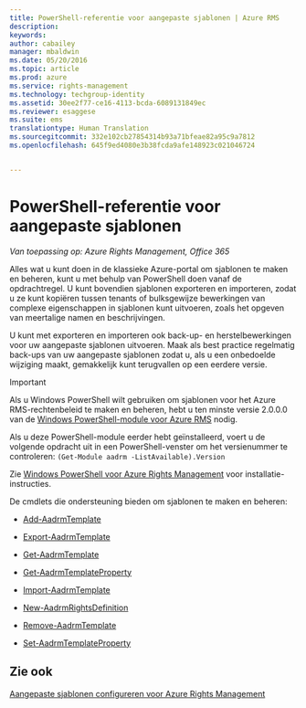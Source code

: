 ```yaml
---
title: PowerShell-referentie voor aangepaste sjablonen | Azure RMS
description: 
keywords: 
author: cabailey
manager: mbaldwin
ms.date: 05/20/2016
ms.topic: article
ms.prod: azure
ms.service: rights-management
ms.technology: techgroup-identity
ms.assetid: 30ee2f77-ce16-4113-bcda-6089131849ec
ms.reviewer: esaggese
ms.suite: ems
translationtype: Human Translation
ms.sourcegitcommit: 332e102cb27854314b93a71bfeae82a95c9a7812
ms.openlocfilehash: 645f9ed4080e3b38fcda9afe148923c021046724


---
```




# PowerShell-referentie voor aangepaste sjablonen

*Van toepassing op: Azure Rights Management, Office 365*

Alles wat u kunt doen in de klassieke Azure-portal om sjablonen te maken en beheren, kunt u met behulp van PowerShell doen vanaf de opdrachtregel. U kunt bovendien sjablonen exporteren en importeren, zodat u ze kunt kopiëren tussen tenants of bulksgewijze bewerkingen van complexe eigenschappen in sjablonen kunt uitvoeren, zoals het opgeven van meertalige namen en beschrijvingen.

U kunt met exporteren en importeren ook back-up- en herstelbewerkingen voor uw aangepaste sjablonen uitvoeren. Maak als best practice regelmatig back-ups van uw aangepaste sjablonen zodat u, als u een onbedoelde wijziging maakt, gemakkelijk kunt terugvallen op een eerdere versie.

> [!IMPORTANT]
> Als u Windows PowerShell wilt gebruiken om sjablonen voor het Azure RMS-rechtenbeleid te maken en beheren, hebt u ten minste versie 2.0.0.0 van de [Windows PowerShell-module voor Azure RMS](http://go.microsoft.com/fwlink/?LinkId=257721) nodig.
> 
> Als u deze PowerShell-module eerder hebt geïnstalleerd, voert u de volgende opdracht uit in een PowerShell-venster om het versienummer te controleren: `(Get-Module aadrm -ListAvailable).Version`

Zie [Windows PowerShell voor Azure Rights Management](install-powershell.md) voor installatie-instructies.

De cmdlets die ondersteuning bieden om sjablonen te maken en beheren:

-   [Add-AadrmTemplate](https://msdn.microsoft.com/library/azure/dn727075.aspx)

-   [Export-AadrmTemplate](https://msdn.microsoft.com/library/azure/dn727078.aspx)

-   [Get-AadrmTemplate](https://msdn.microsoft.com/library/azure/dn727079.aspx)

-   [Get-AadrmTemplateProperty](https://msdn.microsoft.com/library/azure/dn727081.aspx)

-   [Import-AadrmTemplate](https://msdn.microsoft.com/library/azure/dn727077.aspx)

-   [New-AadrmRightsDefinition](https://msdn.microsoft.com/library/azure/dn727080.aspx)

-   [Remove-AadrmTemplate](https://msdn.microsoft.com/library/azure/dn727082.aspx)

-   [Set-AadrmTemplateProperty](https://msdn.microsoft.com/library/azure/dn727076.aspx)



## Zie ook
[Aangepaste sjablonen configureren voor Azure Rights Management](configure-custom-templates.md)


<!--HONumber=Jun16_HO4-->


